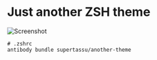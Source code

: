 # Just another ZSH theme

![Screenshot](https://i.imgur.com/ezqq7XG.png)

```shell
# .zshrc
antibody bundle supertassu/another-theme
```

